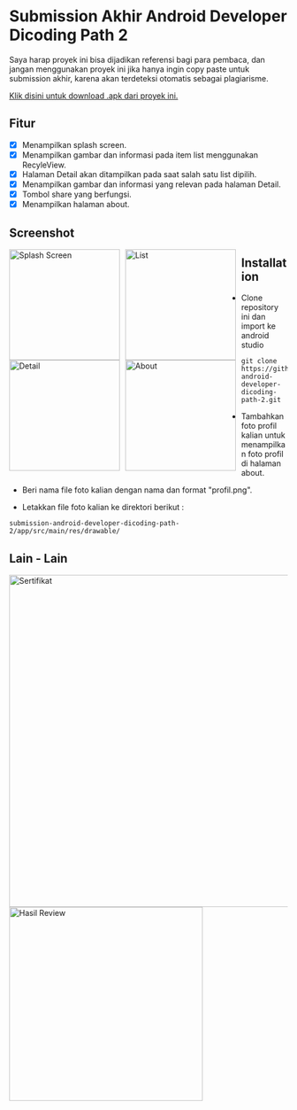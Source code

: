 # Submission Akhir Android Developer Dicoding Path 2

Saya harap proyek ini bisa dijadikan referensi bagi para pembaca, dan jangan menggunakan proyek ini jika hanya ingin copy paste untuk submission akhir, karena akan terdeteksi otomatis sebagai plagiarisme.

[Klik disini untuk download .apk dari proyek ini.](https://github.com/xsatrio/submission-android-developer-dicoding-path-2/raw/main/app-debug.apk)

## Fitur

- [x] Menampilkan splash screen.
- [x] Menampilkan gambar dan informasi pada item list menggunakan RecyleView.
- [x] Halaman Detail akan ditampilkan pada saat salah satu list dipilih.
- [x] Menampilkan gambar dan informasi yang relevan pada halaman Detail.
- [x] Tombol share yang berfungsi.
- [x] Menampilkan halaman about.

## Screenshot

<img src="https://raw.githubusercontent.com/xsatrio/submission-android-developer-dicoding-path-2/main/splash.png"
     alt="Splash Screen"
     style="float: left; margin-right: 10px;"
     width="200" />
<img src="https://raw.githubusercontent.com/xsatrio/submission-android-developer-dicoding-path-2/main/main.png"
     alt="List"
     style="float: left; margin-right: 10px;"
     width="200" />
<img src="https://raw.githubusercontent.com/xsatrio/submission-android-developer-dicoding-path-2/main/detail.png"
     alt="Detail"
     style="float: left; margin-right: 10px;"
     width="200" />
<img src="https://raw.githubusercontent.com/xsatrio/submission-android-developer-dicoding-path-2/main/about.png"
     alt="About"
     style="float: left; margin-right: 10px;"
     width="200" />

## Installation

- Clone repository ini dan import ke android studio

```
git clone https://github.com/xsatrio/submission-android-developer-dicoding-path-2.git
```

- Tambahkan foto profil kalian untuk menampilkan foto profil di halaman about.

- Beri nama file foto kalian dengan nama dan format "profil.png".

- Letakkan file foto kalian ke direktori berikut :

```
submission-android-developer-dicoding-path-2/app/src/main/res/drawable/
```

## Lain - Lain

<img src="https://raw.githubusercontent.com/xsatrio/submission-android-developer-dicoding-path-2/main/result2.png"
     alt="Sertifikat"
     style="float: left; margin-right: 10px;"
     width="600" />
<img src="https://raw.githubusercontent.com/xsatrio/submission-android-developer-dicoding-path-2/main/result.png"
     alt="Hasil Review"
     style="float: left; margin-right: 10px;"
     width="350" />
